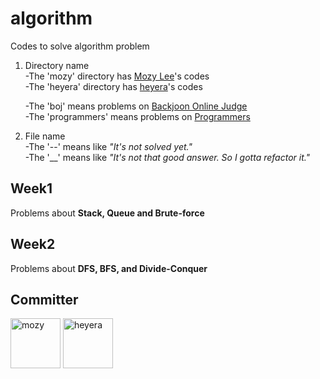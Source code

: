 # algorithm

Codes to solve algorithm problem

1. Directory name  
   -The 'mozy' directory has [Mozy Lee](https://github.com/whyalwaysmeyy)'s codes  
   -The 'heyera' directory has [heyera](https://github.com/heyera)'s codes

   -The 'boj' means problems on [Backjoon Online Judge](https://www.acmicpc.net/)  
   -The 'programmers' means problems on [Programmers](https://programmers.co.kr/)

2. File name  
   -The '--' means like _"It's not solved yet."_  
   -The '\_\_' means like _"It's not that good answer. So I gotta refactor it."_

## Week1

Problems about **Stack, Queue and Brute-force**

## Week2

Problems about **DFS, BFS, and Divide-Conquer**

## Committer

<a href="https://github.com/whyalwaysmeyy"><img src="https://avatars1.githubusercontent.com/u/62149426?v=4" title="mozy" alt="mozy" width="80" height="80"></a>
<a href="https://github.com/heyera"><img src="https://avatars1.githubusercontent.com/u/63634801?v=4" title="heyera" alt="heyera" width="80" height="80"></a>
